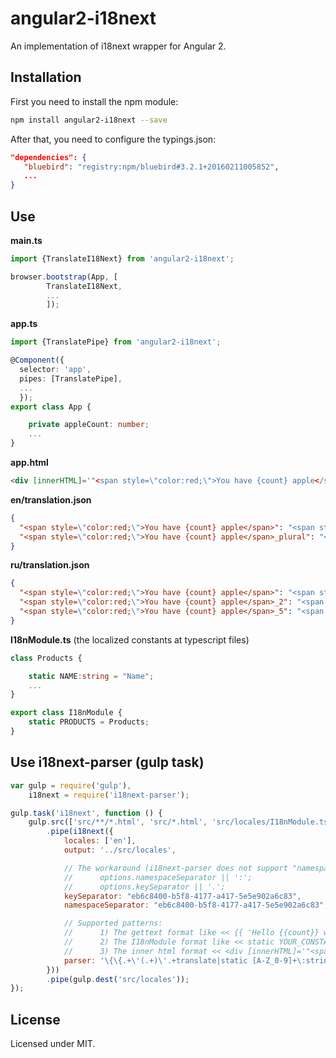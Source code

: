 # angular2-i18next

An implementation of i18next wrapper for Angular 2.

## Installation

First you need to install the npm module:
```sh
npm install angular2-i18next --save
```

After that, you need to configure the typings.json:
```json
"dependencies": {
   "bluebird": "registry:npm/bluebird#3.2.1+20160211005852",
   ...
}
```

## Use

**main.ts**
```typescript
import {TranslateI18Next} from 'angular2-i18next';

browser.bootstrap(App, [
        TranslateI18Next,
        ...
        ]);
```

**app.ts**
```typescript
import {TranslatePipe} from 'angular2-i18next';

@Component({
  selector: 'app',
  pipes: [TranslatePipe],
  ...
  });
export class App {

    private appleCount: number;
    ...
}
```

**app.html**
```html
<div [innerHTML]='"<span style=\"color:red;\">You have {count} apple</span>" | translate:{count: appleCount}'></div>
```

**en/translation.json**
```json
{
  "<span style=\"color:red;\">You have {count} apple</span>": "<span style=\"color:red;\">You have {count} apple</span>",
  "<span style=\"color:red;\">You have {count} apple</span>_plural": "<span style=\"color:red;\">You have {count} apples</span>"
}
```

**ru/translation.json**
```json
{
  "<span style=\"color:red;\">You have {count} apple</span>": "<span style=\"color:green;\">У вас есть одно яблоко</span>",
  "<span style=\"color:red;\">You have {count} apple</span>_2": "<span style=\"color:blue;\">У вас есть {count} яблока</span>",
  "<span style=\"color:red;\">You have {count} apple</span>_5": "<span style=\"color:yellow;\">У вас есть {count} яблок</span>"
}
```

**I18nModule.ts** (the localized constants at typescript files)
```typescript
class Products {

    static NAME:string = "Name";
    ...
}

export class I18nModule {
    static PRODUCTS = Products;
}
```

## Use i18next-parser (gulp task)

```javascript
var gulp = require('gulp'),
	i18next = require('i18next-parser');

gulp.task('i18next', function () {
	gulp.src(['src/**/*.html', 'src/*.html', 'src/locales/I18nModule.ts'])
		.pipe(i18next({
			locales: ['en'],
			output: '../src/locales',

			// The workaround (i18next-parser does not support "namespaceSeparator === false" flag):
			//      options.namespaceSeparator || ':';
			//      options.keySeparator || '.';
			keySeparator: "eb6c8400-b5f8-4177-a417-5e5e902a6c83",
			namespaceSeparator: "eb6c8400-b5f8-4177-a417-5e5e902a6c83",

			// Supported patterns:
			//      1) The gettext format like << {{ 'Hello {{count}} world!' | translate:{count: 100}}} >>
			//      2) The I18nModule format like << static YOUR_CONSTANT:string = "Your value..."; >>
			//      3) The inner html format << <div [innerHTML]='"<span style=\"color:red;\">You have {count} apple</span>" | translate:{count: appleCount}'></div> >>
			parser: '\{\{.+\'(.+)\'.+translate|static [A-Z_0-9]+\:string \= \"(.+)\"|\\[innerHTML\\]\=\'\"(.+)\" +\\|'
		}))
		.pipe(gulp.dest('src/locales'));
});
```

## License

Licensed under MIT.